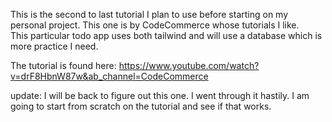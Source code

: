 This is the second to last tutorial I plan to use before starting on my personal project. 
This one is by CodeCommerce whose tutorials I like.  
This particular todo app uses both tailwind and will use a database which is more practice I need.

The tutorial is found here:
https://www.youtube.com/watch?v=drF8HbnW87w&ab_channel=CodeCommerce

update:
I will be back to figure out this one. I went through it hastily. I am going to start from scratch on the tutorial and see if that works.